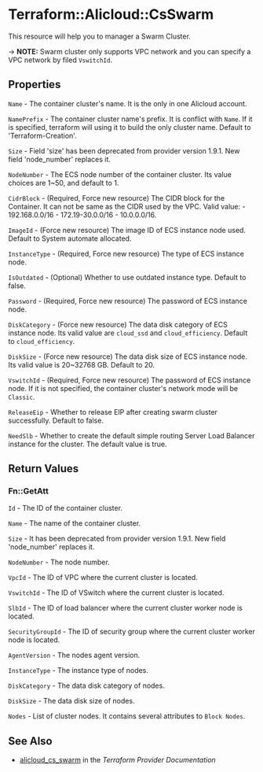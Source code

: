 # Terraform::Alicloud::CsSwarm

This resource will help you to manager a Swarm Cluster.

-> **NOTE:** Swarm cluster only supports VPC network and you can specify a VPC network by filed `VswitchId`.

## Properties

`Name` - The container cluster's name. It is the only in one Alicloud account.

`NamePrefix` - The container cluster name's prefix. It is conflict with `Name`. If it is specified, terraform will using it to build the only cluster name. Default to 'Terraform-Creation'.

`Size` - Field 'size' has been deprecated from provider version 1.9.1. New field 'node_number' replaces it.

`NodeNumber` - The ECS node number of the container cluster. Its value choices are 1~50, and default to 1.

`CidrBlock` - (Required, Force new resource) The CIDR block for the Container. It can not be same as the CIDR used by the VPC. Valid value: - 192.168.0.0/16 - 172.19-30.0.0/16 - 10.0.0.0/16.

`ImageId` - (Force new resource) The image ID of ECS instance node used. Default to System automate allocated.

`InstanceType` - (Required, Force new resource) The type of ECS instance node.

`IsOutdated` - (Optional) Whether to use outdated instance type. Default to false.

`Password` - (Required, Force new resource) The password of ECS instance node.

`DiskCategory` - (Force new resource) The data disk category of ECS instance node. Its valid value are `cloud_ssd` and `cloud_efficiency`. Default to `cloud_efficiency`.

`DiskSize` - (Force new resource) The data disk size of ECS instance node. Its valid value is 20~32768 GB. Default to 20.

`VswitchId` - (Required, Force new resource) The password of ECS instance node. If it is not specified, the container cluster's network mode will be `Classic`.

`ReleaseEip` - Whether to release EIP after creating swarm cluster successfully. Default to false.

`NeedSlb` - Whether to create the default simple routing Server Load Balancer instance for the cluster. The default value is true.


## Return Values

### Fn::GetAtt

`Id` - The ID of the container cluster.

`Name` - The name of the container cluster.

`Size` - It has been deprecated from provider version 1.9.1. New field 'node_number' replaces it.

`NodeNumber` - The node number.

`VpcId` - The ID of VPC where the current cluster is located.

`VswitchId` - The ID of VSwitch where the current cluster is located.

`SlbId` - The ID of load balancer where the current cluster worker node is located.

`SecurityGroupId` - The ID of security group where the current cluster worker node is located.

`AgentVersion` - The nodes agent version.

`InstanceType` - The instance type of nodes.

`DiskCategory` - The data disk category of nodes.

`DiskSize` - The data disk size of nodes.

`Nodes` - List of cluster nodes. It contains several attributes to `Block Nodes`.

## See Also

* [alicloud_cs_swarm](https://www.terraform.io/docs/providers/alicloud/r/cs_swarm.html) in the _Terraform Provider Documentation_